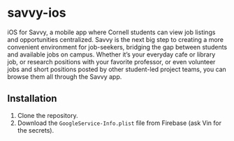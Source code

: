 # savvy-ios
iOS for Savvy, a mobile app where Cornell students can view job listings and opportunities centralized. Savvy is the next big step to creating a more convenient environment for job-seekers, bridging the gap between students and available jobs on campus. Whether it’s your everyday cafe or library job, or research positions with your favorite professor, or even volunteer jobs and short positions posted by other student-led project teams, you can browse them all through the Savvy app.

## Installation
1. Clone the repository.
2. Download the `GoogleService-Info.plist` file from Firebase (ask Vin for the secrets).
